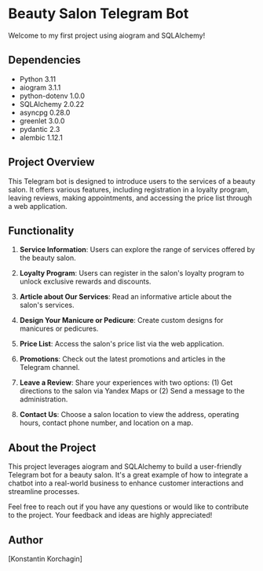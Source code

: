 # Beauty Salon Telegram Bot

Welcome to my first project using aiogram and SQLAlchemy!

## Dependencies

- Python 3.11
- aiogram 3.1.1
- python-dotenv 1.0.0
- SQLAlchemy 2.0.22
- asyncpg 0.28.0
- greenlet 3.0.0
- pydantic 2.3
- alembic 1.12.1

## Project Overview

This Telegram bot is designed to introduce users to the services of a beauty salon.
It offers various features, including registration in a loyalty program, leaving reviews, making appointments, and accessing the price list through a web application.

## Functionality

1. **Service Information**: Users can explore the range of services offered by the beauty salon.

2. **Loyalty Program**: Users can register in the salon's loyalty program to unlock exclusive rewards and discounts.

3. **Article about Our Services**: Read an informative article about the salon's services.

4. **Design Your Manicure or Pedicure**: Create custom designs for manicures or pedicures.

5. **Price List**: Access the salon's price list via the web application.

6. **Promotions**: Check out the latest promotions and articles in the Telegram channel.

7. **Leave a Review**: Share your experiences with two options: (1) Get directions to the salon via Yandex Maps or (2) Send a message to the administration.

8. **Contact Us**: Choose a salon location to view the address, operating hours, contact phone number, and location on a map.

## About the Project

This project leverages aiogram and SQLAlchemy to build a user-friendly Telegram bot for a beauty salon.
It's a great example of how to integrate a chatbot into a real-world business to enhance customer interactions and streamline processes.

Feel free to reach out if you have any questions or would like to contribute to the project. Your feedback and ideas are highly appreciated!

## Author

[Konstantin Korchagin]
